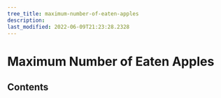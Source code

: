 ```yaml
---
tree_title: maximum-number-of-eaten-apples
description: 
last_modified: 2022-06-09T21:23:28.2328
---
```


# Maximum Number of Eaten Apples

## Contents
